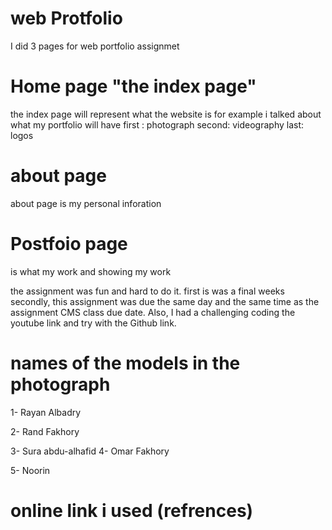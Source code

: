 # web Protfolio 

I did 3 pages for web portfolio assignmet 

# Home page "the index page" 
the index page will represent what the website is for example i talked about what my portfolio will have 
first : photograph 
second: videography
last: logos  

# about page 
about page is my personal inforation

# Postfoio page 
is what my work and showing my work 

the assignment was fun and hard to do it. 
first is was a final weeks 
secondly, this assignment was due the same day and the same time as the assignment CMS class due date. Also, I had a challenging coding the youtube link and try with the Github link. 


# names of the models in the photograph

1- Rayan Albadry 
<!-- the smaill kid -->
2- Rand Fakhory 
<!-- one with 20 birthday -->
3- Sura abdu-alhafid 
4- Omar Fakhory
<!-- inside the youtube video -->
5- Noorin 


# online link i used (refrences)

<!-- socail link icone -->
  <link rel="stylesheet" href="https://cdnjs.cloudflare.com/ajax/libs/font-awesome/4.7.0/css/font-awesome.min.css">
  <link rel="preconnect" href="https://fonts.gstatic.com">
    <!-- for a responsive -->
  <link href="https://fonts.googleapis.com/css2?family=Montserrat:ital,wght@0,100;0,200;0,300;0,400;1,100;1,200;1,300;1,400&display=swap" rel="stylesheet">
  <!-- boostrap link  -->
  <link href="https://cdn.jsdelivr.net/npm/bootstrap@5.0.2/dist/css/bootstrap.min.css" rel="stylesheet" integrity="sha384-EVSTQN3/azprG1Anm3QDgpJLIm9Nao0Yz1ztcQTwFspd3yD65VohhpuuCOmLASjC" crossorigin="anonymous">
  <!-- link for font  -->
  <link rel="preconnect" href="https://fonts.gstatic.com">
  <link href="https://fonts.googleapis.com/css2?family=Montserrat:ital,wght@0,100;0,200;0,300;0,400;1,100;1,200;1,300;1,400&display=swap" rel="stylesheet">
